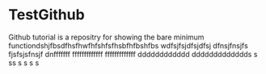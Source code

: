 # TestGithub
Github tutorial is a repositry for showing the bare minimum functiondshjfbsdfhsfhwfhfshfsfhsbfhfbshfbs
wdfsjfsjdfsjdfsj
dfnsjfnsjfs
fjsfsjsfnsjf
dnfffffff
fffffffffffff
fffffffffffff
dddddddddddd
ddddddddddddds
s
ss
s
s
s
s
